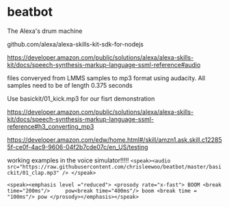# beatbot
The Alexa's drum machine

github.com/alexa/alexa-skills-kit-sdk-for-nodejs

https://developer.amazon.com/public/solutions/alexa/alexa-skills-kit/docs/speech-synthesis-markup-language-ssml-reference#audio

files converyed from LMMS samples to mp3 format using audacity. 
All samples need to be of length 0.375 seconds

Use basickit/01_kick.mp3 for our fisrt demonstration

https://developer.amazon.com/public/solutions/alexa/alexa-skills-kit/docs/speech-synthesis-markup-language-ssml-reference#h3_converting_mp3

https://developer.amazon.com/edw/home.html#/skill/amzn1.ask.skill.c122855f-ce0f-4ac9-9606-04f2b7cde07c/en_US/testing

working examples in the voice simulator!!!!!
```<speak><audio src="https://raw.githubusercontent.com/chrisleewoo/beatbot/master/basickit/01_clap.mp3" /> </speak>```



```<speak><emphasis level ="reduced"> <prosody rate="x-fast"> BOOM <break time="200ms"/>     pow<break time="400ms"/> boom <break time = "100ms"/> pow </prosody></emphasis></speak>```
